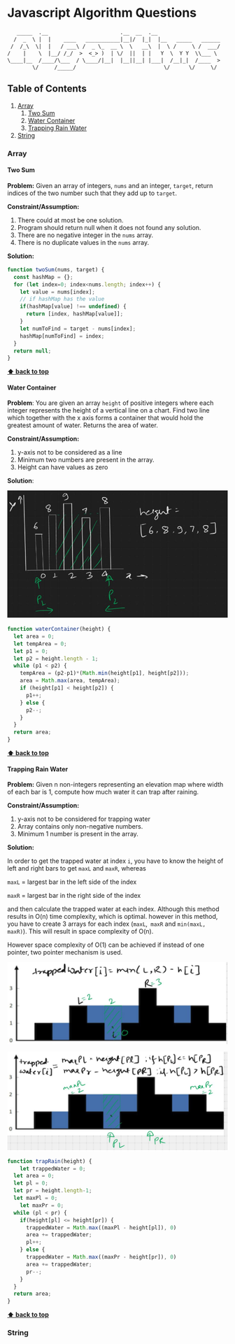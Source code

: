 # Javascript Algorithm Questions

```
   _____  .__                       .__  __  .__                    
  /  _  \ |  |    ____   ___________|__|/  |_|  |__   _____   ______
 /  /_\  \|  |   / ___\ /  _ \_  __ \  \   __\  |  \ /     \ /  ___/
/    |    \  |__/ /_/  >  <_> )  | \/  ||  | |   Y  \  Y Y  \\___ \ 
\____|__  /____/\___  / \____/|__|  |__||__| |___|  /__|_|  /____  >
        \/     /_____/                            \/      \/     \/ 
```

## Table of Contents

1. [Array](#array)
   1. [Two Sum](#two-sum)
   2. [Water Container](#water-container)
   3. [Trapping Rain Water](#trapping-rain-water)
2. [String](#string)

### Array

#### Two Sum

**Problem:** Given an array of integers, `nums` and an integer, `target`, return indices of the two number such that they add up to `target`.

**Constraint/Assumption:**

1. There could at most be one solution.
2. Program should return null when it does not found any solution.
3. There are no negative integer in the `nums` array.
4. There is no duplicate values in the `nums` array.

**Solution:**

```javascript
function twoSum(nums, target) {
  const hashMap = {};
  for (let index=0; index<nums.length; index++) {
    let value = nums[index];
    // if hashMap has the value
    if(hashMap[value] !== undefined) {
      return [index, hashMap[value]];
    }
    let numToFind = target - nums[index];
    hashMap[numToFind] = index;
  }
  return null;
}
```

**[⬆ back to top](#table-of-contents)**

#### Water Container

**Problem**: You are given an array `height` of positive integers where each integer represents the height of a vertical line on a chart. Find two line which together with the x axis forms a container that would hold the greatest amount of water. Returns the area of water.

**Constraint/Assumption:**

1. y-axis not to be considered as a line
2. Minimum two numbers are present in the array.
3. Height can have values as zero

**Solution**:

![001](assets/2023-04-25-000330.jpg)

```javascript
function waterContainer(height) {
  let area = 0;
  let tempArea = 0;
  let p1 = 0;
  let p2 = height.length - 1;
  while (p1 < p2) {
    tempArea = (p2-p1)*(Math.min(height[p1], height[p2]));
    area = Math.max(area, tempArea);
    if (height[p1] < height[p2]) {
      p1++;
    } else {
      p2--;
    }
  }
  return area;
}
```

**[⬆ back to top](#table-of-contents)**

#### Trapping Rain Water

**Problem:**  Given n non-integers representing an elevation map where width of each bar is 1, compute how much water it can trap after raining.

**Constraint/Assumption:**

1. y-axis not to be considered for trapping water
2. Array contains only non-negative numbers.
3. Minimum 1 number is present in the array.

**Solution:**

In order to get the trapped water at index `i`, you have to know the height of left and right bars to get `maxL` and `maxR`, whereas

`maxL` = largest bar in the left side of the index	

`maxR` = largest bar in the right side of the index

and then calculate the trapped water at each index. Although this method results in O(n) time complexity, which is optimal. however in this method, you have to create 3 arrays for each index (`maxL`,` maxR` and `min(maxL, maxR)`). This will result in space complexity of O(n). 

However space complexity of O(1) can be achieved if instead of one pointer, two pointer mechanism is used.

![002](assets/2023-04-25-000333.jpg)

![003](assets/2023-04-25-000334.jpg)

```javascript
function trapRain(height) {
	let trappedWater = 0;
  let area = 0;
  let pl = 0;
  let pr = height.length-1;
  let maxPl = 0;
 	let maxPr = 0;
  while (pl < pr) {
    if(height[pl] <= height[pr]) {
      trappedWater = Math.max((maxPl - height[pl]), 0)
      area += trappedWater;
      pl++;
    } else {
      trappedWater = Math.max((maxPr - height[pr]), 0)
      area += trappedWater;
      pr--;
    }
  }
  return area;
}
```

**[⬆ back to top](#table-of-contents)**

### String



